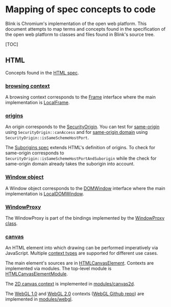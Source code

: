 # Mapping of spec concepts to code

Blink is Chromium's implementation of the open web platform. This document
attempts to map terms and concepts found in the specification of the open web
platform to classes and files found in Blink's source tree.

[TOC]

## HTML

Concepts found in the [HTML spec](https://html.spec.whatwg.org/).

### [browsing context](https://html.spec.whatwg.org/#browsing-context)

A browsing context corresponds to the [Frame] interface where the main
implementation is [LocalFrame].

[Frame]: https://cs.chromium.org/src/third_party/WebKit/Source/core/frame/Frame.h
[LocalFrame]: https://cs.chromium.org/src/third_party/WebKit/Source/core/frame/LocalFrame.h

### [origins](https://html.spec.whatwg.org/multipage/browsers.html#concept-origin)

An origin corresponds to the [SecurityOrigin]. You can test for [same-origin]
using `SecurityOrigin::canAccess` and for [same-origin domain] using
`SecurityOrigin::isSameSchemeHostPort`.

[SecurityOrigin]: https://cs.chromium.org/src/third_party/WebKit/Source/platform/weborigin/SecurityOrigin.h
[same-origin]: https://html.spec.whatwg.org/multipage/browsers.html#same-origin
[same-origin domain]: https://html.spec.whatwg.org/multipage/browsers.html#same-origin-domain


The [Suborigins spec] extends HTML's definition of origins. To check for
same-origin corresponds to `SecurityOrigin::isSameSchemeHostPortAndSuborigin`
while the check for same-origin domain already takes the suborigin into
account.

[Suborigins spec]: https://w3c.github.io/webappsec-suborigins/

### [Window object](https://html.spec.whatwg.org/#window)

A Window object corresponds to the [DOMWindow] interface where the main
implementation is [LocalDOMWindow].

[DOMWindow]: https://cs.chromium.org/src/third_party/WebKit/Source/core/frame/DOMWindow.h
[LocalDOMWindow]: https://cs.chromium.org/src/third_party/WebKit/Source/core/frame/LocalDOMWindow.h

### [WindowProxy](https://html.spec.whatwg.org/#windowproxy)

The WindowProxy is part of the bindings implemented by the
[WindowProxy class](https://cs.chromium.org/Source/bindings/core/v8/WindowProxy.h).

### [canvas](https://html.spec.whatwg.org/multipage/scripting.html#the-canvas-element)

An HTML element into which drawing can be performed imperatively via
JavaScript. Multiple
[context types](https://html.spec.whatwg.org/multipage/scripting.html#dom-canvas-getcontext)
are supported for different use cases.

The main element's sources are in [HTMLCanvasElement]. Contexts are implemented
via modules. The top-level module is [HTMLCanvasElementModule].

[HTMLCanvasElement]: https://cs.chromium.org/chromium/src/third_party/WebKit/Source/core/html/HTMLCanvasElement.h
[HTMLCanvasElementModule]: https://cs.chromium.org/chromium/src/third_party/WebKit/Source/modules/canvas/HTMLCanvasElementModule.h


The [2D canvas context] is implemented in [modules/canvas2d].

[2D canvas context]: https://html.spec.whatwg.org/multipage/scripting.html#canvasrenderingcontext2d
[modules/canvas2d]: https://cs.chromium.org/chromium/src/third_party/WebKit/Source/modules/canvas2d/


The [WebGL 1.0] and [WebGL 2.0] contexts ([WebGL Github repo]) are implemented
in [modules/webgl].

[WebGL 1.0]: https://www.khronos.org/registry/webgl/specs/latest/1.0/
[WebGL 2.0]: https://www.khronos.org/registry/webgl/specs/latest/2.0/
[WebGL Github repo]: https://github.com/KhronosGroup/WebGL
[modules/webgl]: https://cs.chromium.org/chromium/src/third_party/WebKit/Source/modules/webgl/
